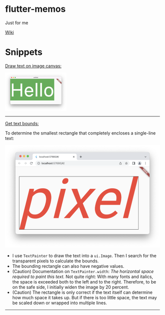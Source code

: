 # flutter-memos
Just for me

[Wiki](../../wiki)

# Snippets

[Draw text on image canvas:](draw_text_on_image_canvas.dart)

<a><img src="images/draw-text-on-image-canvas.png" width=200>

* * *

[Get text bounds:](get_text_bounds.dart)

To determine the smallest rectangle that completely encloses a single-line text:

<a><img src="images/get-text-bounds.png"></a>

* I use `TextPainter` to draw the text into a `ui.Image`. Then I search for the transparent pixels to calculate the bounds.
* The bounding rectangle can also have negative values.
* (Caution) Documentation on `TextPainter.width`: *The horizontal space required to paint this text.* Not quite right: With many fonts and italics, the space is exceeded both to the left and to the right. Therefore, to be on the safe side, I initially widen the image by 20 percent.
* (Caution) The rectangle is only correct if the text itself can determine how much space it takes up. But if there is too little space, the text may be scaled down or wrapped into multiple lines.

* * *
